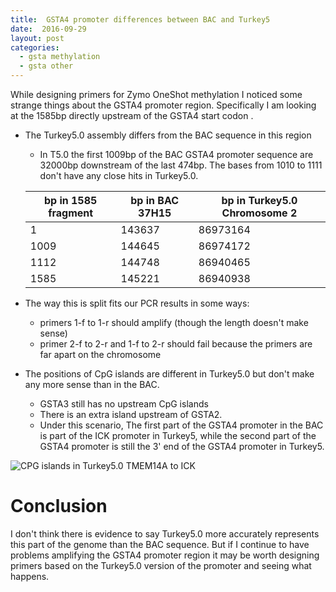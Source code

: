 ```yaml
---
title:  GSTA4 promoter differences between BAC and Turkey5
date:  2016-09-29
layout: post
categories:
  - gsta methylation
  - gsta other
---
```


While designing primers for Zymo OneShot methylation I noticed some strange things about the GSTA4 promoter region. Specifically I am looking at the 1585bp directly upstream of the GSTA4 start codon .

  * The Turkey5.0 assembly differs from the BAC sequence in this region
    * In T5.0 the first 1009bp of the BAC GSTA4 promoter sequence are 32000bp downstream of the last 474bp. The bases from 1010 to 1111 don't have any close hits in Turkey5.0.

    | bp in 1585 fragment | bp in BAC 37H15 | bp in Turkey5.0 Chromosome 2 |
    | ------------------- | --------------- | ---------------------------- |
    | 1    | 143637 | 86973164 |
    | 1009 | 144645 | 86974172 |
    | 1112 | 144748 | 86940465 |
    | 1585 | 145221 | 86940938 |

  * The way this is split fits our PCR results in some ways:
    * primers 1-f to 1-r should amplify (though the length doesn't make sense)
    * primer 2-f to 2-r and 1-f to 2-r should fail because the primers are far apart on the chromosome
  * The positions of CpG islands are different in Turkey5.0 but don't make any more sense than in the BAC.
    * GSTA3 still has no upstream CpG islands
    * There is an extra island upstream of GSTA2.
    * Under this scenario, The first part of the GSTA4 promoter in the BAC is part of the ICK promoter in Turkey5, while the second part of the GSTA4 promoter is still the 3' end of the GSTA4 promoter in Turkey5. 

![CPG islands in Turkey5.0 TMEM14A to ICK][image1]

# Conclusion

I don't think there is evidence to say Turkey5.0 more accurately represents this part of the genome than the BAC sequence. But if I continue to have problems amplifying the GSTA4 promoter region it may be worth designing primers based on the Turkey5.0 version of the promoter and seeing what happens.


[image1]: {{site.image_path}}CpG_Islands_in_Turkey5.0_TMEM14-ICK.png
